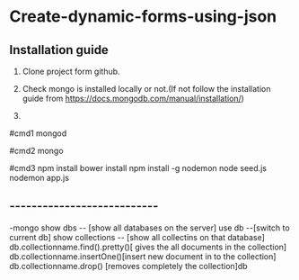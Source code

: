 # Create-dynamic-forms-using-json

## Installation guide

1. Clone project form github.

2. Check mongo is installed locally or not.(If not follow the installation guide from https://docs.mongodb.com/manual/installation/)

3. 
#cmd1
mongod 

#cmd2
mongo

#cmd3
npm install
bower install 
npm install -g nodemon
node seed.js
nodemon app.js 

## ---------------------------
-mongo
show dbs -- [show all databases on the server]
use db  --[switch to current db]
show collections -- [show all collectins on that database]
db.collectionname.find().pretty()[ gives the all documents in the collection]
db.collectionname.insertOne()[insert new document in to the collection]
db.collectionname.drop() [removes completely the collection]db
